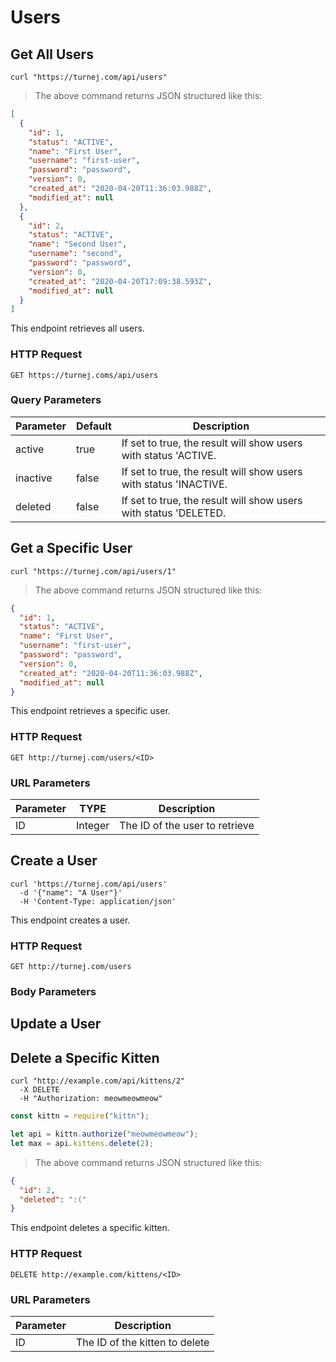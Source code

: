 # Users

## Get All Users

```shell
curl "https://turnej.com/api/users"
```

> The above command returns JSON structured like this:

```json
[
  {
    "id": 1,
    "status": "ACTIVE",
    "name": "First User",
    "username": "first-user",
    "password": "password",
    "version": 0,
    "created_at": "2020-04-20T11:36:03.988Z",
    "modified_at": null
  },
  {
    "id": 2,
    "status": "ACTIVE",
    "name": "Second User",
    "username": "second",
    "password": "password",
    "version": 0,
    "created_at": "2020-04-20T17:09:38.593Z",
    "modified_at": null
  }
]
```

This endpoint retrieves all users.

### HTTP Request

`GET https://turnej.coms/api/users`

### Query Parameters

| Parameter | Default | Description                                                       |
| --------- | ------- | ----------------------------------------------------------------- |
| active    | true    | If set to true, the result will show users with status 'ACTIVE.   |
| inactive  | false   | If set to true, the result will show users with status 'INACTIVE. |
| deleted   | false   | If set to true, the result will show users with status 'DELETED.  |

## Get a Specific User

```shell
curl "https://turnej.com/api/users/1"
```

> The above command returns JSON structured like this:

```json
{
  "id": 1,
  "status": "ACTIVE",
  "name": "First User",
  "username": "first-user",
  "password": "password",
  "version": 0,
  "created_at": "2020-04-20T11:36:03.988Z",
  "modified_at": null
}
```

This endpoint retrieves a specific user.

### HTTP Request

`GET http://turnej.com/users/<ID>`

### URL Parameters

| Parameter | TYPE    | Description                    |
| --------- | ------- | ------------------------------ |
| ID        | Integer | The ID of the user to retrieve |

## Create a User

```shell
curl 'https://turnej.com/api/users'
  -d '{"name": "A User"}'
  -H 'Content-Type: application/json'
```

This endpoint creates a user.

### HTTP Request

`GET http://turnej.com/users`

### Body Parameters

## Update a User

## Delete a Specific Kitten

```shell
curl "http://example.com/api/kittens/2"
  -X DELETE
  -H "Authorization: meowmeowmeow"
```

```javascript
const kittn = require("kittn");

let api = kittn.authorize("meowmeowmeow");
let max = api.kittens.delete(2);
```

> The above command returns JSON structured like this:

```json
{
  "id": 2,
  "deleted": ":("
}
```

This endpoint deletes a specific kitten.

### HTTP Request

`DELETE http://example.com/kittens/<ID>`

### URL Parameters

| Parameter | Description                    |
| --------- | ------------------------------ |
| ID        | The ID of the kitten to delete |
